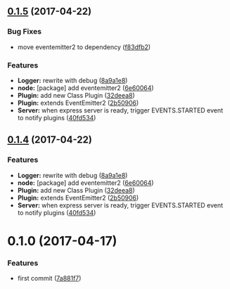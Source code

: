 <a name="0.1.5"></a>
## [0.1.5](https://github.com/imheretw/gocool/compare/v0.1.3...v0.1.5) (2017-04-22)


### Bug Fixes

* move eventemitter2 to dependency ([f83dfb2](https://github.com/imheretw/gocool/commit/f83dfb2))


### Features

* **Logger:** rewrite with debug ([8a9a1e8](https://github.com/imheretw/gocool/commit/8a9a1e8))
* **node:** [package] add eventemitter2 ([6e60064](https://github.com/imheretw/gocool/commit/6e60064))
* **Plugin:** add new Class Plugin ([32deea8](https://github.com/imheretw/gocool/commit/32deea8))
* **Plugin:** extends EventEmitter2 ([2b50906](https://github.com/imheretw/gocool/commit/2b50906))
* **Server:** when express server is ready, trigger EVENTS.STARTED event to notify plugins ([40fd534](https://github.com/imheretw/gocool/commit/40fd534))



<a name="0.1.4"></a>
## [0.1.4](https://github.com/imheretw/gocool/compare/v0.1.3...v0.1.4) (2017-04-22)


### Features

* **Logger:** rewrite with debug ([8a9a1e8](https://github.com/imheretw/gocool/commit/8a9a1e8))
* **node:** [package] add eventemitter2 ([6e60064](https://github.com/imheretw/gocool/commit/6e60064))
* **Plugin:** add new Class Plugin ([32deea8](https://github.com/imheretw/gocool/commit/32deea8))
* **Plugin:** extends EventEmitter2 ([2b50906](https://github.com/imheretw/gocool/commit/2b50906))
* **Server:** when express server is ready, trigger EVENTS.STARTED event to notify plugins ([40fd534](https://github.com/imheretw/gocool/commit/40fd534))



<a name="0.1.0"></a>
# 0.1.0 (2017-04-17)


### Features

* first commit ([7a881f7](https://github.com/imheretw/gocool/commit/7a881f7))

